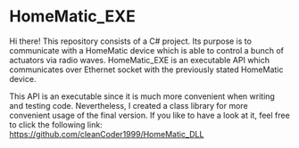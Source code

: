 # HomeMatic_EXE
Hi there! This repository consists of a C# project. Its purpose is to communicate with a HomeMatic device which is able to control a bunch of actuators via radio waves. HomeMatic_EXE is an executable API which communicates over Ethernet socket with the previously stated HomeMatic device.

This API is an executable since it is much more convenient when writing and testing code. Nevertheless, I created a class library for more convenient usage of the final version. If you like to have a look at it, feel free to click the following link: https://github.com/cleanCoder1999/HomeMatic_DLL

